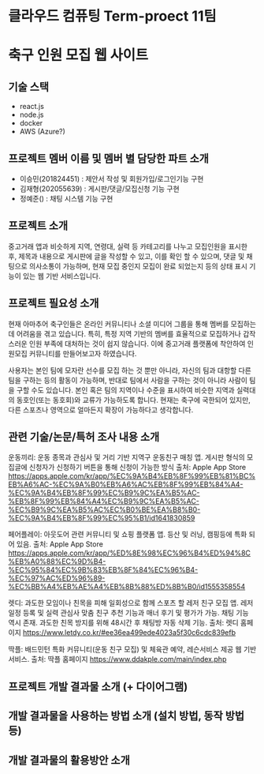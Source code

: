 # 클라우드 컴퓨팅 Term-proect 11팀

# 축구 인원 모집 웹 사이트

## 기술 스택
- react.js
- node.js
- docker
- AWS (Azure?)
  
## 프로젝트 멤버 이름 및 멤버 별 담당한 파트 소개
- 이승민(201824451) : 제안서 작성 및 회원가입/로그인기능 구현
- 김재형(202055639) : 게시판/댓글/모집신청 기능 구현 
- 정예준() : 채팅 시스템 기능 구현
  
## 프로젝트 소개 
중고거래 앱과 비슷하게 지역, 연령대, 실력 등 카테고리를 나누고 모집인원을 표시한 후, 제목과 내용으로 게시판에 글을 작성할 수 있고, 이를 확인 할 수 있으며, 댓글 및 채팅으로 의사소통이 가능하며, 현재 모집 중인지 모집이 완료 되었는지 등의 상태 표시 기능이 있는 웹 기반 서비스입니다.

## 프로젝트 필요성 소개
현재 아마추어 축구인들은 온라인 커뮤니티나 소셜 미디어 그룹을 통해 멤버를 모집하는 데 어려움을 겪고 있습니다. 특히, 특정 지역 기반의 멤버를 효율적으로 모집하거나 갑작스러운 인원 부족에 대처하는 것이 쉽지 않습니다. 이에 중고거래 플랫폼에 착안하여 인원모집 커뮤니티를 만들어보고자 하였습니다.


사용자는 본인 팀에 모자란 선수를 모집 하는 것 뿐만 아니라, 자신의 팀과 대항할 다른 팀을 구하는 등의 활동이 가능하며, 반대로 팀에서 사람을 구하는 것이 아니라 사람이 팀을 구할 수도 있습니다. 본인 혹은 팀의 지역이나 수준을 표시하여 비슷한 지역과 실력대의 동호인(또는 동호회)와 교류가 가능하도록 합니다. 현재는 축구에 국한되어 있지만, 다른 스포츠나 영역으로 얼마든지 확장이 가능하다고 생각합니다.

## 관련 기술/논문/특허 조사 내용 소개
운동끼리: 운동 종목과 관심사 및 거리 기반 지역구 운동친구 매칭 앱. 게시판 형식의 모집글에 신청자가 신청하기 버튼을 통해 신청이 가능한 방식
출처: Apple App Store https://apps.apple.com/kr/app/%EC%9A%B4%EB%8F%99%EB%81%BC%EB%A6%AC-%EC%9A%B0%EB%A6%AC%EB%8F%99%EB%84%A4-%EC%9A%B4%EB%8F%99%EC%B9%9C%EA%B5%AC-%EB%8F%99%EB%84%A4%EC%B9%9C%EA%B5%AC-%EC%B9%9C%EA%B5%AC%EC%B0%BE%EA%B8%B0-%EC%9A%B4%EB%8F%99%EC%95%B1/id1641830859

페어플레이: 아웃도어 관련 커뮤니티 및 쇼핑 플랫폼 앱. 등산 및 러닝, 캠핑등에 특화 되어 있음.
출처: Apple App Store
https://apps.apple.com/kr/app/%ED%8E%98%EC%96%B4%ED%94%8C%EB%A0%88%EC%9D%B4-%EC%95%84%EC%9B%83%EB%8F%84%EC%96%B4-%EC%97%AC%ED%96%89-%EC%BB%A4%EB%AE%A4%EB%8B%88%ED%8B%B0/id1555358554

렛디: 과도한 모임이나 친목을 피해 일회성으로 함께 스포츠 할 레저 친구 모집 앱. 레저일정 등록 및 실력 관심사 맞춤 친구 추천 기능과 매너 후기 및 평가가 가능. 채팅 기능 역시 존재. 과도한 친목 방지를 위해 48시간 후 채팅방 자동 삭제 기능.
출처: 렛디 홈페이지
https://www.letdy.co.kr/#ee36ea499ede4023a5f30c6cdc839efb

딱플: 배드민턴 특화 커뮤니티(운동 친구 모집) 및 체육관 예약, 레슨서비스 제공 웹 기반 서비스.
출처: 딱플 홈페이지
https://www.ddakple.com/main/index.php

## 프로젝트 개발 결과물 소개 (+ 다이어그램)


## 개발 결과물을 사용하는 방법 소개 (설치 방법, 동작 방법 등)


## 개발 결과물의 활용방안 소개

